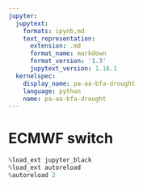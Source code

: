 ```yaml
---
jupyter:
  jupytext:
    formats: ipynb,md
    text_representation:
      extension: .md
      format_name: markdown
      format_version: '1.3'
      jupytext_version: 1.16.1
  kernelspec:
    display_name: pa-aa-bfa-drought
    language: python
    name: pa-aa-bfa-drought
---
```


# ECMWF switch

```python
%load_ext jupyter_black
%load_ext autoreload
%autoreload 2
```

```python

```
